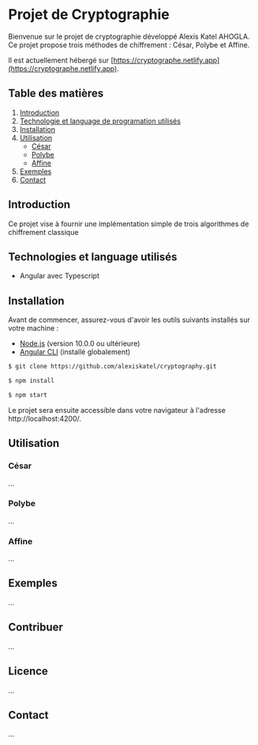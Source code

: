 # Projet de Cryptographie 

Bienvenue sur le projet de cryptographie développé Alexis Katel AHOGLA. Ce projet propose trois méthodes de chiffrement : César, Polybe et Affine.

Il est actuellement hébergé sur [https://cryptographe.netlify.app](https://cryptographe.netlify.app).

## Table des matières
1. [Introduction](#introduction)
2. [Technologie et language de programation utilisés](#technologies-utilisées)
3. [Installation](#installation)
4. [Utilisation](#utilisation)
    - [César](#cesar)
    - [Polybe](#polybe)
    - [Affine](#affine)
5. [Exemples](#exemples)
6. [Contact](#contact)

## Introduction<a name="introduction"></a>
Ce projet vise à fournir une implémentation simple de trois algorithmes de chiffrement classique


## Technologies et language utilisés<a name="technologies-utilisées"></a>
- Angular avec Typescript

## Installation<a name="installation"></a>
Avant de commencer, assurez-vous d'avoir les outils suivants installés sur votre machine :

- [Node.js](https://nodejs.org/) (version 10.0.0 ou ultérieure)
- [Angular CLI](https://angular.io/cli) (installé globalement)

```bash
$ git clone https://github.com/alexiskatel/cryptography.git
```

```bash
$ npm install
```

```bash
$ npm start
```
Le projet sera ensuite accessible dans votre navigateur à l'adresse http://localhost:4200/.



## Utilisation<a name="utilisation"></a>

### César<a name="cesar"></a>
...

### Polybe<a name="polybe"></a>
...

### Affine<a name="affine"></a>
...

## Exemples<a name="exemples"></a>
...

## Contribuer<a name="contribuer"></a>
...

## Licence<a name="licence"></a>
...

## Contact<a name="contact"></a>
...
